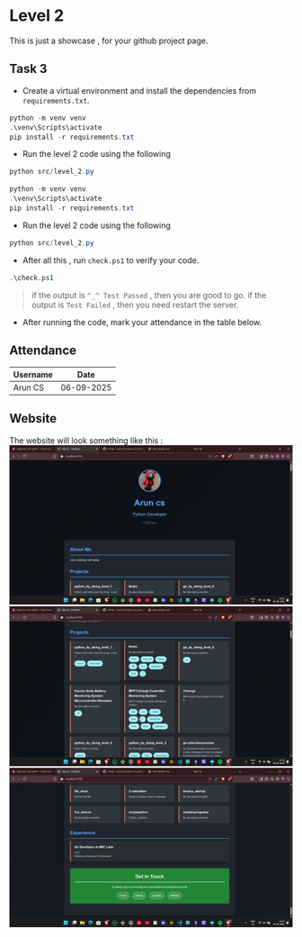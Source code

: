 # Level 2
This is just a showcase , for your github project page.

## Task 3

- Create a virtual environment and install the dependencies from `requirements.txt`.

```powershell
python -m venv venv
.\venv\Scripts\activate
pip install -r requirements.txt
```
- Run the level 2 code using the following

```powershell
python src/level_2.py
```
```powershell
python -m venv venv
.\venv\Scripts\activate
pip install -r requirements.txt
```
- Run the level 2 code using the following

```powershell
python src/level_2.py
```

- After all this , run `check.ps1` to verify your code.

```powershell
.\check.ps1
```
> if the output is `^_^ Test Passed` , then you are good to go.
>  if the output is `Test Failed` , then you need restart the server.

- After running the code, mark your attendance in the table below.

## Attendance 

| Username | Date |
|------|----------|
| Arun CS | 06-09-2025| 



## Website
The website will look something like this :
![alt text](imgs/image.png)
![alt text](imgs/image-1.png)
![alt text](imgs/image-2.png)
